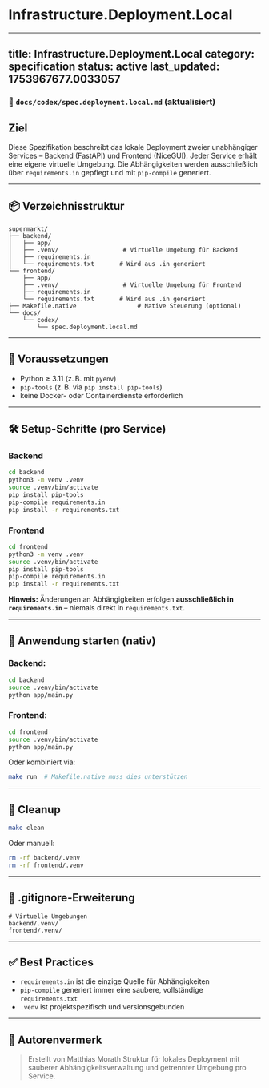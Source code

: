 # Infrastructure.Deployment.Local

---
title: Infrastructure.Deployment.Local
category: specification
status: active
last_updated: 1753967677.0033057
---

### 📄 `docs/codex/spec.deployment.local.md` (aktualisiert)

## Ziel
Diese Spezifikation beschreibt das lokale Deployment zweier unabhängiger Services – Backend (FastAPI) und Frontend (NiceGUI). Jeder Service erhält eine eigene virtuelle Umgebung. Die Abhängigkeiten werden ausschließlich über `requirements.in` gepflegt und mit `pip-compile` generiert.

---

## 📦 Verzeichnisstruktur

```text
supermarkt/
├── backend/
│   ├── app/
│   ├── .venv/                  # Virtuelle Umgebung für Backend
│   ├── requirements.in
│   └── requirements.txt       # Wird aus .in generiert
└── frontend/
    ├── app/
    ├── .venv/                  # Virtuelle Umgebung für Frontend
    ├── requirements.in
    └── requirements.txt       # Wird aus .in generiert
├── Makefile.native                 # Native Steuerung (optional)
└── docs/
    └── codex/
        └── spec.deployment.local.md
````

---

## 🧰 Voraussetzungen

* Python ≥ 3.11 (z. B. mit `pyenv`)
* `pip-tools` (z. B. via `pip install pip-tools`)
* keine Docker- oder Containerdienste erforderlich

---

## 🛠 Setup-Schritte (pro Service)

### Backend

```bash
cd backend
python3 -m venv .venv
source .venv/bin/activate
pip install pip-tools
pip-compile requirements.in
pip install -r requirements.txt
```

### Frontend

```bash
cd frontend
python3 -m venv .venv
source .venv/bin/activate
pip install pip-tools
pip-compile requirements.in
pip install -r requirements.txt
```

**Hinweis:** Änderungen an Abhängigkeiten erfolgen **ausschließlich in `requirements.in`** – niemals direkt in `requirements.txt`.

---

## 🏃 Anwendung starten (nativ)

### Backend:

```bash
cd backend
source .venv/bin/activate
python app/main.py
```

### Frontend:

```bash
cd frontend
source .venv/bin/activate
python app/main.py
```

Oder kombiniert via:

```bash
make run  # Makefile.native muss dies unterstützen
```

---

## 🧼 Cleanup

```bash
make clean
```

Oder manuell:

```bash
rm -rf backend/.venv
rm -rf frontend/.venv
```

---

## 📁 .gitignore-Erweiterung

```gitignore
# Virtuelle Umgebungen
backend/.venv/
frontend/.venv/
```

---

## ✅ Best Practices

* `requirements.in` ist die einzige Quelle für Abhängigkeiten
* `pip-compile` generiert immer eine saubere, vollständige `requirements.txt`
* `.venv` ist projektspezifisch und versionsgebunden

---

## 📝 Autorenvermerk

> Erstellt von Matthias Morath
> Struktur für lokales Deployment mit sauberer Abhängigkeitsverwaltung und getrennter Umgebung pro Service.
